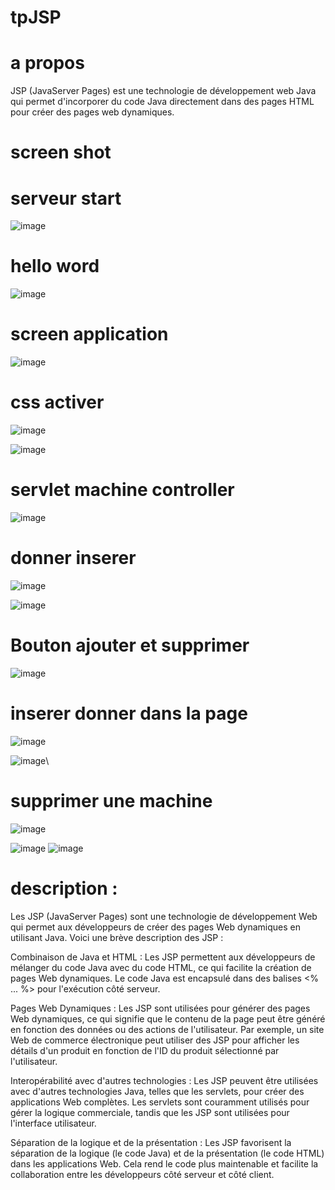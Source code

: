 # tpJSP
# a propos 
JSP (JavaServer Pages) est une technologie de développement web Java qui permet d'incorporer du code Java directement dans des pages HTML pour créer des pages web dynamiques.

# screen shot 

# serveur start
![image](https://github.com/simo-laaouibi/tpJSP/assets/148088062/0755ca20-20c5-4794-9e8a-915339775b59)

# hello word 

![image](https://github.com/simo-laaouibi/tpJSP/assets/148088062/8d173c0f-5b68-4925-993c-30979c311d3a)

# screen application 

![image](https://github.com/simo-laaouibi/tpJSP/assets/148088062/5c77a4f3-c855-4917-9558-0130fb6742a2)

# css activer 

![image](https://github.com/simo-laaouibi/tpJSP/assets/148088062/c1ec2de0-5bc8-460d-a2c6-bd372701afb1)

![image](https://github.com/simo-laaouibi/tpJSP/assets/148088062/94176e52-8531-4eaa-85c8-a8872a7a3289)


# servlet machine controller

![image](https://github.com/simo-laaouibi/tpJSP/assets/148088062/f0b5c8bb-1d5a-4f23-a281-69ab731b8890)

# donner inserer 

![image](https://github.com/simo-laaouibi/tpJSP/assets/148088062/dde49eb2-c062-41cf-8f3d-c9f53886fa1b)

![image](https://github.com/simo-laaouibi/tpJSP/assets/148088062/a0a61658-36ca-4d90-b7a2-38e9bc7b2304)

# Bouton ajouter et supprimer 

![image](https://github.com/simo-laaouibi/tpJSP/assets/148088062/197f71b4-3426-47d2-8b3f-c44be104a816)

# inserer donner dans la page 

![image](https://github.com/simo-laaouibi/tpJSP/assets/148088062/b21173f0-752e-4202-843c-a0f04908dc53)

![image](https://github.com/simo-laaouibi/tpJSP/assets/148088062/29399de3-4f74-47e1-bb4c-d48bad553f23)\

# supprimer une machine 

![image](https://github.com/simo-laaouibi/tpJSP/assets/148088062/2094932b-5aaf-49ae-b046-76aa05e396fd)

![image](https://github.com/simo-laaouibi/tpJSP/assets/148088062/05f182ad-18fc-4c7d-9805-33165b51c1f7)
![image](https://github.com/simo-laaouibi/tpJSP/assets/148088062/14d5de8d-33d6-461f-a221-0175ff4ddf1e)

# description :

Les JSP (JavaServer Pages) sont une technologie de développement Web qui permet aux développeurs de créer des pages Web dynamiques en utilisant Java. Voici une brève description des JSP :

Combinaison de Java et HTML : Les JSP permettent aux développeurs de mélanger du code Java avec du code HTML, ce qui facilite la création de pages Web dynamiques. Le code Java est encapsulé dans des balises <% ... %> pour l'exécution côté serveur.

Pages Web Dynamiques : Les JSP sont utilisées pour générer des pages Web dynamiques, ce qui signifie que le contenu de la page peut être généré en fonction des données ou des actions de l'utilisateur. Par exemple, un site Web de commerce électronique peut utiliser des JSP pour afficher les détails d'un produit en fonction de l'ID du produit sélectionné par l'utilisateur.

Interopérabilité avec d'autres technologies : Les JSP peuvent être utilisées avec d'autres technologies Java, telles que les servlets, pour créer des applications Web complètes. Les servlets sont couramment utilisés pour gérer la logique commerciale, tandis que les JSP sont utilisées pour l'interface utilisateur.

Séparation de la logique et de la présentation : Les JSP favorisent la séparation de la logique (le code Java) et de la présentation (le code HTML) dans les applications Web. Cela rend le code plus maintenable et facilite la collaboration entre les développeurs côté serveur et côté client.




























